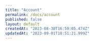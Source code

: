 ```yaml
---
title: "Account"
permalink: /docs/account
published: false
layout: default
createdAt: "2023-08-30T16:59:05.474Z"
updatedAt: "2023-09-01T18:51:21.999Z"
---
```

